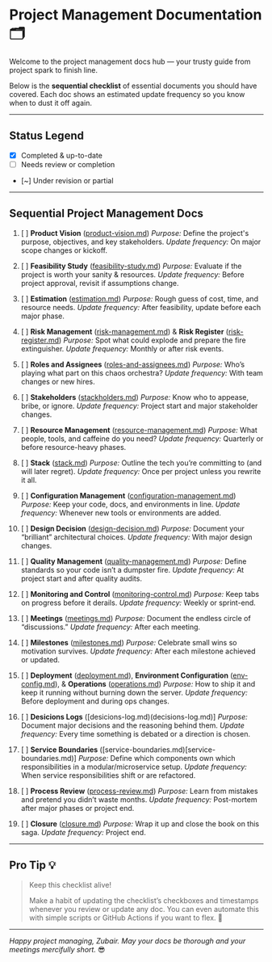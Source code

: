 <!--
START OF project-management/README.md

Purpose:
Provide a roadmap for project management documentation following a natural project lifecycle sequence.

Update Frequency:
Review at each project phase transition or major update.

Location: docs/project-management/README.md
-->

# Project Management Documentation 🗂️

Welcome to the project management docs hub — your trusty guide from project spark to finish line.

Below is the **sequential checklist** of essential documents you should have covered.
Each doc shows an estimated update frequency so you know when to dust it off again.

---

## Status Legend

- [x] Completed & up-to-date
- [ ] Needs review or completion
- [~] Under revision or partial

---

## Sequential Project Management Docs

1. [ ] **Product Vision** ([product-vision.md](product-vision.md))
   _Purpose:_ Define the project's purpose, objectives, and key stakeholders.
   _Update frequency:_ On major scope changes or kickoff.

2. [ ] **Feasibility Study** ([feasibility-study.md](feasibility-study.md))
   _Purpose:_ Evaluate if the project is worth your sanity & resources.
   _Update frequency:_ Before project approval, revisit if assumptions change.

3. [ ] **Estimation** ([estimation.md](estimation.md))
   _Purpose:_ Rough guess of cost, time, and resource needs.
   _Update frequency:_ After feasibility, update before each major phase.

4. [ ] **Risk Management** ([risk-management.md](risk-management.md)) & **Risk Register** ([risk-register.md](risk-register.md))
   _Purpose:_ Spot what could explode and prepare the fire extinguisher.
   _Update frequency:_ Monthly or after risk events.

5. [ ] **Roles and Assignees** ([roles-and-assignees.md](roles-and-assignees.md))
   _Purpose:_ Who’s playing what part on this chaos orchestra?
   _Update frequency:_ With team changes or new hires.

6. [ ] **Stakeholders** ([stackholders.md](stakeholders.md))
   _Purpose:_ Know who to appease, bribe, or ignore.
   _Update frequency:_ Project start and major stakeholder changes.

7. [ ] **Resource Management** ([resource-management.md](resource-management.md))
   _Purpose:_ What people, tools, and caffeine do you need?
   _Update frequency:_ Quarterly or before resource-heavy phases.

8. [ ] **Stack** ([stack.md](../stack.md))
   _Purpose:_ Outline the tech you’re committing to (and will later regret).
   _Update frequency:_ Once per project unless you rewrite it all.

9. [ ] **Configuration Management** ([configuration-management.md](configuration-management.md))
   _Purpose:_ Keep your code, docs, and environments in line.
   _Update frequency:_ Whenever new tools or environments are added.

10. [ ] **Design Decision** ([design-decision.md](design-decision.md))
   _Purpose:_ Document your “brilliant” architectural choices.
   _Update frequency:_ With major design changes.

11. [ ] **Quality Management** ([quality-management.md](quality-management.md))
    _Purpose:_ Define standards so your code isn’t a dumpster fire.
    _Update frequency:_ At project start and after quality audits.

12. [ ] **Monitoring and Control** ([monitoring-control.md](monitoring-control.md))
    _Purpose:_ Keep tabs on progress before it derails.
    _Update frequency:_ Weekly or sprint-end.

13. [ ] **Meetings** ([meetings.md](meetings.md))
    _Purpose:_ Document the endless circle of “discussions.”
    _Update frequency:_ After each meeting.

14. [ ] **Milestones** ([milestones.md](milestones.md))
    _Purpose:_ Celebrate small wins so motivation survives.
    _Update frequency:_ After each milestone achieved or updated.

15. [ ] **Deployment** ([deployment.md](deployment.md)), **Environment Configuration** ([env-config.md](env-config.md)), & **Operations** ([operations.md](operations.md))
    _Purpose:_ How to ship it and keep it running without burning down the server.
    _Update frequency:_ Before deployment and during ops changes.

16. [ ] **Desicions Logs** ([desicions-log.md)(decisions-log.md)]
    _Purpose:_ Document major decisions and the reasoning behind them.
    _Update frequency:_ Every time something is debated or a direction is chosen.

17. [ ] **Service Boundaries** ([service-boundaries.md)[service-boundaries.md)]
    _Purpose:_ Define which components own which responsibilities in a modular/microservice setup.
    _Update frequency:_ When service responsibilities shift or are refactored.

16. [ ] **Process Review** ([process-review.md](../qa/process-review.md))
    _Purpose:_ Learn from mistakes and pretend you didn’t waste months.
    _Update frequency:_ Post-mortem after major phases or project end.

17. [ ] **Closure** ([closure.md](closure.md))
    _Purpose:_ Wrap it up and close the book on this saga.
    _Update frequency:_ Project end.

---

## Pro Tip 💡

> Keep this checklist alive!
>
> Make a habit of updating the checklist’s checkboxes and timestamps whenever you review or update any doc.
> You can even automate this with simple scripts or GitHub Actions if you want to flex. 💪

---

*Happy project managing, Zubair. May your docs be thorough and your meetings mercifully short.* 😎

<!-- END OF project-management/README.md -->
